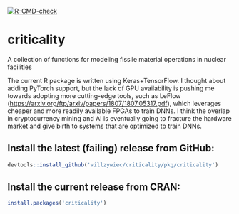 [![R-CMD-check](https://github.com/willzywiec/criticality/workflows/R-CMD-check/badge.svg)](https://github.com/willzywiec/criticality/actions)

# criticality

A collection of functions for modeling fissile material operations in nuclear facilities  
  
The current R package is written using Keras+TensorFlow. I thought about adding PyTorch support, but the lack of GPU availability is pushing me towards adopting more cutting-edge tools, such as LeFlow (https://arxiv.org/ftp/arxiv/papers/1807/1807.05317.pdf), which leverages cheaper and more readily available FPGAs to train DNNs. I think the overlap in cryptocurrency mining and AI is eventually going to fracture the hardware market and give birth to systems that are optimized to train DNNs.

## Install the latest (failing) release from GitHub:  
```r
devtools::install_github('willzywiec/criticality/pkg/criticality')
```

## Install the current release from CRAN:  
```r
install.packages('criticality')
